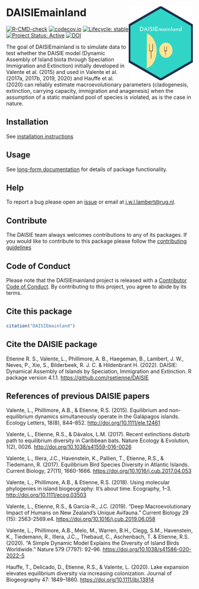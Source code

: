# DAISIEmainland <img src="man/figures/logo.png" align="right" height="200" />

<!-- badges: start -->
[![R-CMD-check](https://github.com/joshwlambert/DAISIEmainland/actions/workflows/R-CMD-check.yaml/badge.svg)](https://github.com/joshwlambert/DAISIEmainland/actions/workflows/R-CMD-check.yaml)
[![codecov.io](https://codecov.io/github/joshwlambert/DAISIEmainland/coverage.svg?branch=main)](https://codecov.io/github/joshwlambert/DAISIEmainland/branch/main)
[![Lifecycle: stable](https://img.shields.io/badge/lifecycle-stable-brightgreen.svg)](https://lifecycle.r-lib.org/articles/stages.html#stable)
[![Project Status: Active](https://www.repostatus.org/badges/latest/active.svg)](https://www.repostatus.org/#active)
[![DOI](https://zenodo.org/badge/DOI/10.5281/zenodo.6502548.svg)](https://doi.org/10.5281/zenodo.6502548)
<!-- badges: end -->

The goal of DAISIEmainland is to simulate data to test whether the DAISIE model
(Dynamic Assembly of Island biota through Speciation Immigration and Extinction)
initially developed in Valente et al. (2015) and used in Valente et al. (2017a,
2017b, 2019, 2020) and Hauffe et al. (2020) can reliably estimate
macroevolutionary parameters (cladogenesis, extinction, carrying capacity,
immigration and anagenesis) when the assumption of a static mainland pool of
species is violated, as is the case in nature. 

## Installation

See [installation instructions](https://joshwlambert.github.io/DAISIEmainland/installation.html)

## Usage

See [long-form documentation](https://joshwlambert.github.io/DAISIEmainland/) for details of package
functionality.

## Help

To report a bug please open an [issue](https://github.com/joshwlambert/DAISIEprep/issues/new) or email at j.w.l.lambert@rug.nl.

## Contribute

The DAISIE team always welcomes contributions to any of its packages. If you
would like to contribute to this package please follow the [contributing guidelines](https://github.com/joshwlambert/DAISIEmainland/tree/main/.github/CONTRIBUTING.md)

## Code of Conduct

Please note that the DAISIEmainland project is released with a [Contributor Code of Conduct](https://contributor-covenant.org/version/2/0/CODE_OF_CONDUCT.html). By contributing to this project, you agree to abide by its terms.

## Cite this package

``` r
citation("DAISIEmainland")
```

## Cite the DAISIE package

Etienne R. S., Valente, L., Phillimore, A. B., Haegeman, B., Lambert, J. W., Neves, P., Xie, S., Bilderbeek, R. J. C. & Hildenbrant H. (2022). DAISIE: Dynamical Assembly of Islands by Speciation, Immigration and Extinction. R package version 4.1.1. https://github.com/rsetienne/DAISIE

## References of previous DAISIE papers

Valente, L., Phillimore, A.B., & Etienne, R.S. (2015). Equilibrium and non-equilibrium dynamics simultaneously operate in the Galápagos islands. Ecology Letters, 18(8), 844–852. http://doi.org/10.1111/ele.12461

Valente, L., Etienne, R.S., & Dávalos, L.M. (2017). Recent extinctions disturb path to equilibrium diversity in Caribbean bats. Nature Ecology & Evolution, 1(2), 0026. http://doi.org/10.1038/s41559-016-0026

Valente, L., Illera, J.C., Havenstein, K., Pallien, T., Etienne, R.S., & Tiedemann, R. (2017). Equilibrium Bird Species Diversity in Atlantic Islands. Current Biology, 27(11), 1660-1666. https://doi.org/10.1016/j.cub.2017.04.053

Valente, L., Phillimore, A.B., & Etienne, R.S. (2018). Using molecular phylogenies in island biogeography: It’s about time. Ecography, 1–3. http://doi.org/10.1111/ecog.03503

Valente, L., Etienne, R.S., & Garcia-R., J.C. (2019). “Deep Macroevolutionary Impact of Humans on New Zealand’s Unique Avifauna.” Current Biology 29 (15): 2563-2569.e4. https://doi.org/10.1016/j.cub.2019.06.058

Valente, L., Phillimore, A.B., Melo, M., Warren, B.H., Clegg, S.M., Havenstein, K., Tiedemann, R., Illera, J.C.,, Thebaud, C., Aschenbach, T. & Etienne, R.S. (2020). “A Simple Dynamic Model Explains the Diversity of Island Birds Worldwide.” Nature 579 (7797): 92–96. https://doi.org/10.1038/s41586-020-2022-5

Hauffe, T., Delicado, D., Etienne, R.S., & Valente, L. (2020). Lake expansion elevates equilibrium diversity via increasing colonization. Journal of Biogeography 47: 1849–1860. https://doi.org/10.1111/jbi.13914
